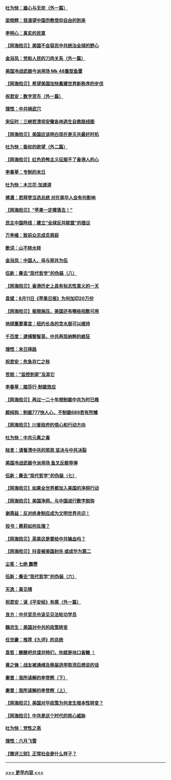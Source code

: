 #### [吐为快：雄心与无奈（外一篇）](../pages/nsc993/n12338132.md?t=08181051) 
#### [梁晓辉：我渴望中国宗教信仰自由的到来](../pages/nsc993/n12336657.md?t=08181051) 
#### [李明心：真实的民意](../pages/nsc993/n12336089.md?t=08181051) 
#### [【网海拾贝】美国不会容忍中共统治全球的野心](../pages/nsc993/n12336063.md?t=08181051) 
#### [金浴凤：党和人民的刀肉关系（外一篇）](../pages/nsc993/n12335834.md?t=08181051) 
#### [美国冷战武器今派用场 Mk 48重型鱼雷](../pages/nsc993/n12335354.md?t=08181051) 
#### [【网海拾贝】希望美国加快重建世界新秩序的步伐](../pages/nsc993/n12334224.md?t=08181051) 
#### [祝君安：数字货币（外一篇）](../pages/nsc993/n12334186.md?t=08181051) 
#### [理悟：中共祸武穴](../pages/nsc993/n12333962.md?t=08181051) 
#### [宋征时：三峡若溃坝安徽各地逃生自救路线图](../pages/nsc993/n12332450.md?t=08181051) 
#### [【网海拾贝】美国应该明白现在是灭共最好时机](../pages/nsc993/n12332313.md?t=08181051) 
#### [吐为快：极权的欲望（外二篇）](../pages/nsc993/n12332089.md?t=08181051) 
#### [【网海拾贝】红色恐怖主义征服不了香港人的心](../pages/nsc993/n12329296.md?t=08181051) 
#### [李春草：专制的末日](../pages/nsc993/n12329079.md?t=08181051) 
#### [吐为快：木兰花‧加速道](../pages/nsc993/n12327366.md?t=08181051) 
#### [拂潇：若拜登当选总统 对在美华人会有何影响](../pages/nsc993/n12295996.md?t=08181051) 
#### [【网海拾贝】“苹果一定撑落去！”](../pages/nsc993/n12326784.md?t=08181051) 
#### [民主中国阵线：建立“全球反共联盟”的倡议](../pages/nsc993/n12324177.md?t=08181051) 
#### [万李缘：致前众志成员周庭](../pages/nsc993/n12324635.md?t=08181051) 
#### [歌词：山不转水转](../pages/nsc993/n12324599.md?t=08181051) 
#### [金浴凤：中国人，毋与邪共为伍](../pages/nsc993/n12324257.md?t=08181051) 
#### [伍新：撕去“现代哲学”的伪装（八）](../pages/nsc993/n12324188.md?t=08181051) 
#### [【网海拾贝】香港历史上具有标志性意义的一天](../pages/nsc993/n12324021.md?t=08181051) 
#### [袁斌：8月11日《苹果日报》为何加印20万份](../pages/nsc993/n12323955.md?t=08181051) 
#### [【网海拾贝】极限施压，美国还有哪些招数可用](../pages/nsc993/n12322512.md?t=08181051) 
#### [地球重要事宜：纽约长岛的含水层可以维持](../pages/nsc993/n12321844.md?t=08181051) 
#### [千百度：逮捕黎智英，中共再现纳粹的疯狂](../pages/nsc993/n12321777.md?t=08181051) 
#### [理悟：末日择路](../pages/nsc993/n12320812.md?t=08181051) 
#### [祝君安：危急存亡之秋](../pages/nsc993/n12320795.md?t=08181051) 
#### [苦胆：“监控到家”及其它](../pages/nsc993/n12320751.md?t=08181051) 
#### [李春草：踏莎行·制裁效应](../pages/nsc993/n12318290.md?t=08181051) 
#### [【网海拾贝】再过一二十年想制裁中共为时已晚](../pages/nsc993/n12318195.md?t=08181051) 
#### [颜纯钩：制裁777快人心，不制裁689若有所憾](../pages/nsc993/n12316912.md?t=08181051) 
#### [【网海拾贝】川普政府的信心和行动方向](../pages/nsc993/n12316673.md?t=08181051) 
#### [吐为快：中共元素之毒](../pages/nsc993/n12316547.md?t=08181051) 
#### [陆言：请看清中共的邪恶 坚决与中共决裂](../pages/nsc993/n12315784.md?t=08181051) 
#### [美国冷战武器今派用场 鱼叉反舰导弹](../pages/nsc993/n12316258.md?t=08181051) 
#### [伍新：撕去“现代哲学”的伪装（七）](../pages/nsc993/n12315846.md?t=08181051) 
#### [【网海拾贝】如果全世界都加入美国的净网行动](../pages/nsc993/n12315588.md?t=08181051) 
#### [【网海拾贝】美国净网，与中国进行数字脱钩](../pages/nsc993/n12312813.md?t=08181051) 
#### [谢燕益：反对终身制应成为文明世界共识！](../pages/nsc993/n12310465.md?t=08181051) 
#### [投书：蔡莉如何处理？](../pages/nsc993/n12310224.md?t=08181051) 
#### [【网海拾贝】英美这是要给中共输血吗？](../pages/nsc993/n12307646.md?t=08181051) 
#### [【网海拾贝】抖音被美国封杀 或成华为第二](../pages/nsc993/n12305277.md?t=08181051) 
#### [尘客：七绝 霹雳](../pages/nsc993/n12304053.md?t=08181051) 
#### [伍新：撕去“现代哲学”的伪装（六）](../pages/nsc993/n12303243.md?t=08181051) 
#### [天逸：喜见晴](../pages/nsc993/n12303226.md?t=08181051) 
#### [祝君安：读《平安经》有感（外一篇）](../pages/nsc993/n12303170.md?t=08181051) 
#### [良方：中共官员也该见见法轮功学员](../pages/nsc993/n12302985.md?t=08181051) 
#### [魏京生：美国对中共的政策转变](../pages/nsc993/n12302929.md?t=08181051) 
#### [任世豪：推荐《九评》的总统](../pages/nsc993/n12302838.md?t=08181051) 
#### [袁哲：醒醒吧共谍共特们，你就是块口香糖 ！](../pages/nsc993/n12302678.md?t=08181051) 
#### [黄之锋：战友被通缉及换届选举取消后想说的话](../pages/nsc993/n12302681.md?t=08181051) 
#### [秦晋：我所读解的李登辉（下）](../pages/nsc993/n12302171.md?t=08181051) 
#### [秦晋：我所读解的李登辉（上）](../pages/nsc993/n12301979.md?t=08181051) 
#### [【网海拾贝】美国对华政策为何发生根本性转变？](../pages/nsc993/n12302091.md?t=08181051) 
#### [【网海拾贝】中共是这个时代的核心威胁](../pages/nsc993/n12300541.md?t=08181051) 
#### [吐为快：党性之恶](../pages/nsc993/n12300263.md?t=08181051) 
#### [理悟：六月飞雪](../pages/nsc993/n12300243.md?t=08181051) 
#### [【微评三则】正常社会是什么样子？](../pages/nsc993/n12300228.md?t=08181051) 

----
#### [ >>> 更早内容 <<< ](../indexes/nsc993-earlier.md)
